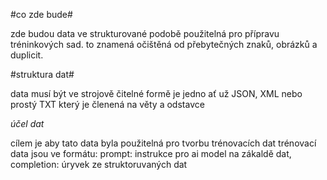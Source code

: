 #co zde bude#

zde budou data ve strukturované podobě použitelná pro přípravu tréninkových sad.
to znamená očištěná od přebytečných znaků, obrázků a duplicit.

#struktura dat#

data musí být ve strojově čitelné formě
je jedno ať už JSON, XML nebo prostý TXT který je členená na věty a odstavce

*účel dat*

cílem je aby tato data byla použitelná pro tvorbu trénovacích dat
trénovací data jsou ve formátu:
prompt: instrukce pro ai model na zákaldě dat,  completion: úryvek ze struktoruvaných dat
